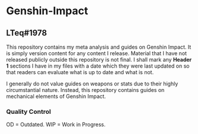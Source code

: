 # Genshin-Impact
## LTeq#1978

This repository contains my meta analysis and guides on Genshin Impact. It is simply version content for any content I release. Material that I have not released publicly outside this repository is not final. I shall mark any **Header 1** sections I have in my files with a date which they were last updated on so that readers can evaluate what is up to date and what is not.

I generally do not value guides on weapons or stats due to their highly circumstantial nature. Instead, this repository contains guides on mechanical elements of Genshin Impact.

### Quality Control
OD = Outdated.
WIP = Work in Progress.
